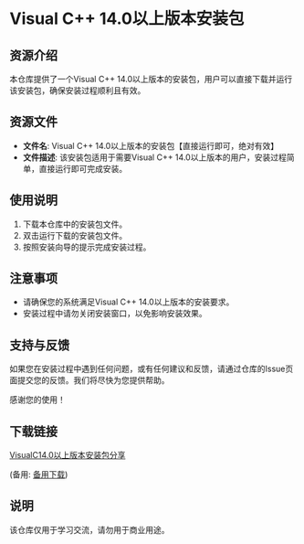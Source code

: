 # Visual C++ 14.0以上版本安装包

## 资源介绍

本仓库提供了一个Visual C++ 14.0以上版本的安装包，用户可以直接下载并运行该安装包，确保安装过程顺利且有效。

## 资源文件

- **文件名**: Visual C++ 14.0以上版本的安装包【直接运行即可，绝对有效】
- **文件描述**: 该安装包适用于需要Visual C++ 14.0以上版本的用户，安装过程简单，直接运行即可完成安装。

## 使用说明

1. 下载本仓库中的安装包文件。
2. 双击运行下载的安装包文件。
3. 按照安装向导的提示完成安装过程。

## 注意事项

- 请确保您的系统满足Visual C++ 14.0以上版本的安装要求。
- 安装过程中请勿关闭安装窗口，以免影响安装效果。

## 支持与反馈

如果您在安装过程中遇到任何问题，或有任何建议和反馈，请通过仓库的Issue页面提交您的反馈。我们将尽快为您提供帮助。

感谢您的使用！

## 下载链接
[VisualC14.0以上版本安装包分享](https://pan.quark.cn/s/13d70e987699) 

(备用: [备用下载](https://pan.baidu.com/s/1bbKs3LbkQwJFBJv2D4CudA?pwd=1234))

## 说明

该仓库仅用于学习交流，请勿用于商业用途。
